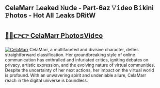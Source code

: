 ## CelaMarr 𝙻eaked 𝙽u𝚍e - Part-6az 𝚅𝚒deo B𝚒kini 𝙿hotos - Hot All 𝙻eaks DRitW

# <h2><a href="http://ld6gjzc.urlbe.top/?page=CelaMarr">🔗🔗👉👉 CelaMarr P𝚑oto𝚜Vid𝚎o</a></h2>

[![CelaMarr](https://i.imgur.com/eBuTRDB.gif)](http://ld6gjzc.urlbe.top/?page=CelaMarr)
CelaMarr, a multifaceted and divisive character, defies straightforward classification. Her groundbreaking style of online communication has enthralled and infuriated critics, igniting debates on privacy, artistic expression, and the evolving nature of virtual communities. Despite the uncertainty of her next actions, her impact on the virtual world is profound. With an unwavering spirit and undeniable allure, CelaMarr reach in the digital universe is boundless.
